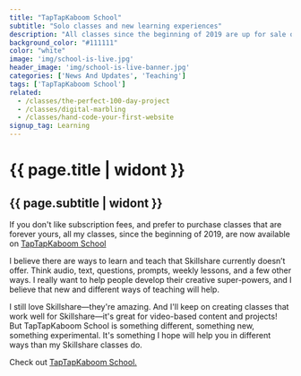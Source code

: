 ```yaml
---
title: "TapTapKaboom School"
subtitle: "Solo classes and new learning experiences"
description: "All classes since the beginning of 2019 are up for sale on TapTapKaboom School. And there will be different types of learning content available in the future."
background_color: "#111111"
color: "white"
image: 'img/school-is-live.jpg'
header_image: 'img/school-is-live-banner.jpg'
categories: ['News And Updates', 'Teaching']
tags: ['TapTapKaboom School']
related:
  - /classes/the-perfect-100-day-project
  - /classes/digital-marbling
  - /classes/hand-code-your-first-website
signup_tag: Learning
---
```

# {{ page.title | widont }}
## {{ page.subtitle | widont }}

If you don't like subscription fees, and prefer to purchase classes that are forever yours, all my classes, since the beginning of 2019, are now available on [TapTapKaboom School](https://ttkb.me/school)

I believe there are ways to learn and teach that Skillshare currently doesn’t offer. Think audio, text, questions, prompts, weekly lessons, and a few other ways. I really want to help people develop their creative super-powers, and I believe that new and different ways of teaching will help.

I still love Skillshare—they're amazing. And I'll keep on creating classes that work well for Skillshare—it's great for video-based content and projects! But TapTapKaboom School is something different, something new, something experimental. It's something I hope will help you in different ways than my Skillshare classes do.

Check out [TapTapKaboom School.](https://ttkb.me/school)